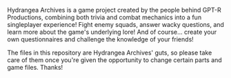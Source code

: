 Hydrangea Archives is a game project created by the people behind GPT-R Productions,
combining both trivia and combat mechanics into a fun singleplayer experience! 
Fight enemy squads, answer wacky questions, and learn more about the game's underlying lore!
And of course... create your own questionnaires and challenge the knowledge of your friends!

The files in this repository are Hydrangea Archives' guts, so please take care of them once
you're given the opportunity to change certain parts and game files. Thanks!

